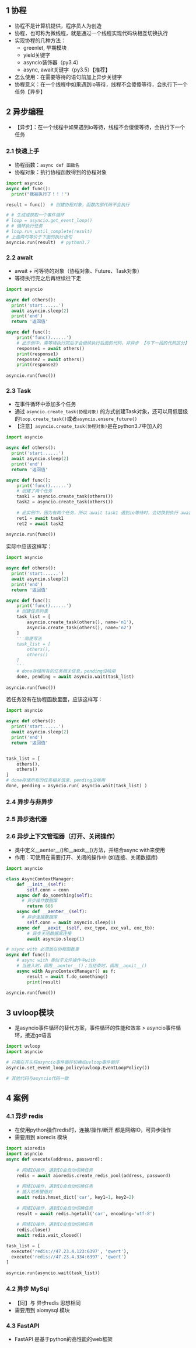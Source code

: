## 1 协程
- 协程不是计算机提供，程序员人为创造
- 协程，也可称为微线程，就是通过一个线程实现代码块相互切换执行
- 实现协程的几种方法：
    - greenlet, 早期模块
    - yield关键字
    - asyncio装饰器（py3.4）
    - async, await关键字（py3.5）【推荐】
- 怎么使用：在需要等待的语句前加上异步关键字  
- 协程意义：在一个线程中如果遇到io等待，线程不会傻傻等待，会执行下一个任务【异步】

## 2 异步编程
- 【异步】：在一个线程中如果遇到io等待，线程不会傻傻等待，会执行下一个任务
### 2.1 快速上手
- 协程函数：`async def 函数名`
- 协程对象：执行协程函数得到的协程对象
```python
import asyncio
async def func():
  print("我被执行了！！！")

result = func()  # 创建协程对象，函数内部代码不会执行

# # 生成或获取一个事件循环
# loop = asyncio.get_event_loop()
# # 循环执行任务
# loop.run_until_complete(result)
# 上面两句等价于下面的执行语句
asyncio.run(result)  # python3.7
```
    
### 2.2 await
- await + 可等待的对象（协程对象、Future、Task对象）
- 等待执行完之后再继续往下走
```python
import asyncio

async def others():
  print('start......')
  await asyncio.sleep(2)
  print('end')
  return '返回值'

async def func():
    print('func()......')
    # 此示例中，需等待执行完后才会继续执行后面的代码，非异步 【与下一段的代码区分】
    response1 = await others()  
    print(response1)
    response2 = await others()
    print(response2)
    
asyncio.run(func())
```

### 2.3 Task
- 在事件循环中添加多个任务
- 通过 `asyncio.create_task(协程对象)` 的方式创建Task对象，还可以用低层级的`loop.create_task()`或者`asyncio.ensure_future()`
- 【注意】`asyncio.create_task(协程对象)`是在python3.7中加入的
```python
import asyncio

async def others():
  print('start......')
  await asyncio.sleep(2)
  print('end')
  return '返回值'

async def func():
    print('func()......')
    # 创建了两个任务
    task1 = asyncio.create_task(others())
    task2 = asyncio.create_task(others())
    
    # 此实例中，因为有两个任务，所以 await task1 遇到io等待时，会切换到执行 await task2 【与上一段的代码区分】
    ret1 = await task1
    ret2 = await task2
    
asyncio.run(func())
```

实际中应该这样写：
```python
import asyncio

async def others():
  print('start......')
  await asyncio.sleep(2)
  print('end')
  return '返回值'

async def func():
    print('func()......')
    # 创建任务列表
    task_list = [
        asyncio.create_task(others(), name='n1'),
        asyncio.create_task(others(), name='n2')
    ]
    '''简便写法
    task_list = [
        others(),
        others()
    ]
    '''
    # done存储所有的任务相关信息，pending没啥用
    done, pending = await asyncio.wait(task_list)
    
asyncio.run(func())
```

若任务没有在协程函数里面，应该这样写：
```python
import asyncio

async def others():
  print('start......')
  await asyncio.sleep(2)
  print('end')
  return '返回值'


task_list = [
    others(),
    others()
]
# done存储所有的任务相关信息，pending没啥用
done, pending = asyncio.run( asyncio.wait(task_list) )

```

### 2.4 异步与非异步

### 2.5 异步迭代器

### 2.6 异步上下文管理器（打开、关闭操作）
- 类中定义__aenter__()和__aexit__()方法，并结合async with来使用
- 作用：可使用在需要打开、关闭的操作中 (如连接、关闭数据库)
```python
import asyncio

class AsyncContextManager:
    def __init__(self):
        self.conn = conn
    async def do_something(self):
      # 异步操作数据库
        return 666
    async def __aenter__(self):
      # 异步连接数据库
        self.conn = await asyncio.sleep(1)
    async def __aexit__(self, exc_type, exc_val, exc_tb):
        # 异步关闭数据库连接
        await asyncio.sleep(1)

# async with 必须放在协程函数里
async def func():
    # async with 类似于文件操作中with
    # 当进入时，调用__aenter__()；当结束时，调用__aexit__()
    async with AsyncContextManager() as f:
        result = await f.do_something()
        print(result)
        
asyncio.run(func())
```

## 3 uvloop模块
- 是asyncio事件循环的替代方案，事件循环的性能和效率 > asyncio事件循环，接近go语言
```python
import uvloop
import asyncio

# 只需在开头将asyncio事件循环切换成uvloop事件循环
asyncio.set_event_loop_policy(uvloop.EventLoopPolicy())

# 其他代码与asyncio代码一致
```

## 4 案例
### 4.1 异步 redis
- 在使用python操作redis时，连接/操作/断开 都是网络IO，可异步操作
- 需要用到 aioredis 模块
```python
import aioredis
import asyncio
async def execute(address, password):
  
    # 网络IO操作，遇到IO会自动切换任务
    redis = await aioredis.create_redis_pool(address, password)
    
    # 网络IO操作，遇到IO会自动切换任务
    # 插入哈希键值对
    await redis.hmset_dict('car', key1=1, key2=2)
    
    # 网络IO操作，遇到IO会自动切换任务
    result = await redis.hgetall('car', encoding='utf-8')
    
    # 网络IO操作，遇到IO会自动切换任务
    redis.close()
    await redis.wait_closed()

task_list = [
  execute('redis://47.23.4.123:6397', 'qwert'),
  execute('redis://47.23.4.334:6397', 'qwert')
]

asyncio.run(asyncio.wait(task_list))
```

### 4.2 异步 MySql
- 【同】与 异步redis 思想相同
- 需要用到 aiomysql 模块

### 4.3 FastAPI
- FastAPI 是基于python的高性能的web框架